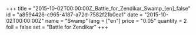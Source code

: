 +++
title = "2015-10-02T00:00:00Z_Battle_for_Zendikar_Swamp_[en]_false"
id = "a8594426-c965-4187-a72d-7582f21b0ea1"
date = "2015-10-02T00:00:00Z"
name = "Swamp"
lang = ["en"]
price = "0.05"
quantity = 2
foil = false
set = "Battle for Zendikar"
+++
